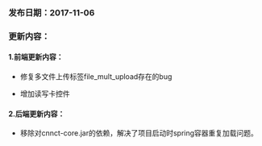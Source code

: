 ### 发布日期：2017-11-06

### 更新内容：

#### 1.前端更新内容：

* 修复多文件上传标签file\_mult\_upload存在的bug

* 增加读写卡控件

#### 2.后端更新内容：

* 移除对cnnct-core.jar的依赖，解决了项目启动时spring容器重复加载问题。



